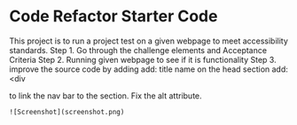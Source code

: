 # Code Refactor Starter Code
This project is to run a project test on a given webpage to meet accessibility standards. 
Step 1. Go through the challenge elements and Acceptance Criteria
Step 2. Running given webpage to see if it is functionality 
Step 3. improve the source code by adding 
	add: title name on the head section
	add: <div <div id="search-engine-optimization" class="search-engine-optimization"> to link the nav bar to the section. 
	Fix the alt attribute. 


    ![Screenshot](screenshot.png)
